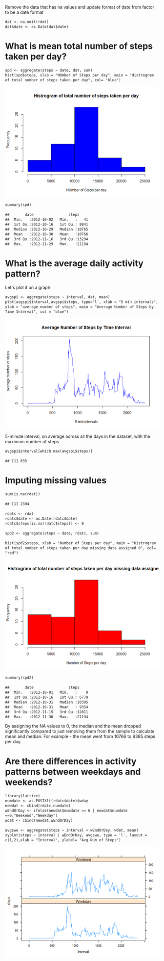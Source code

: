 Remove the data that has na values and update format of date from factor
to be a date format

    dat <- na.omit(rdat)
    dat$date <- as.Date(dat$date)

What is mean total number of steps taken per day?
=================================================

    spd <- aggregate(steps ~ date, dat, sum)
    hist(spd$steps, xlab = "NUmber of Steps per day", main = "Histrogram of total number of steps taken per day", col= "blue")

![](PA1_template_files/figure-markdown_strict/unnamed-chunk-2-1.png)

    summary(spd)

    ##       date                steps      
    ##  Min.   :2012-10-02   Min.   :   41  
    ##  1st Qu.:2012-10-16   1st Qu.: 8841  
    ##  Median :2012-10-29   Median :10765  
    ##  Mean   :2012-10-30   Mean   :10766  
    ##  3rd Qu.:2012-11-16   3rd Qu.:13294  
    ##  Max.   :2012-11-29   Max.   :21194

What is the average daily activity pattern?
===========================================

Let's plot it on a graph

    avgspi <- aggregate(steps ~ interval, dat, mean)
    plot(avgspi$interval,avgspi$steps, type='l', xlab = "5 min intervals", ylab = "average number of steps", main = "Average Number of Steps by Time Interval", col = "blue")

![](PA1_template_files/figure-markdown_strict/unnamed-chunk-3-1.png)

5-minute interval, on average across all the days in the dataset, with
the maximum number of steps

    avgspi$interval[which.max(avgspi$steps)]

    ## [1] 835

Imputing missing values
=======================

    sum(is.na(rdat))

    ## [1] 2304

    rdatc <- rdat
    rdatc$date <- as.Date(rdatc$date)
    rdatc$steps[is.na(rdatc$steps)] <- 0

    spd2 <- aggregate(steps ~ date, rdatc, sum)

    hist(spd2$steps, xlab = "Number of Steps per day", main = "Histrogram of total number of steps taken per day missing data assigned 0", col= "red")

![](PA1_template_files/figure-markdown_strict/unnamed-chunk-5-1.png)

    summary(spd2)

    ##       date                steps      
    ##  Min.   :2012-10-01   Min.   :    0  
    ##  1st Qu.:2012-10-16   1st Qu.: 6778  
    ##  Median :2012-10-31   Median :10395  
    ##  Mean   :2012-10-31   Mean   : 9354  
    ##  3rd Qu.:2012-11-15   3rd Qu.:12811  
    ##  Max.   :2012-11-30   Max.   :21194

By assigning the NA values to 0, the median and the mean dropped
significantly compared to just removing them from the sample to
calculate mean and median. For example - the mean went from 10766 to
9385 steps per day.

Are there differences in activity patterns between weekdays and weekends?
=========================================================================

    library(lattice)
    numdate <- as.POSIXlt(rdatc$date)$wday
    newdat <- cbind(rdatc,numdate)
    wEndOrDay <- ifelse(newdat$numdate == 6 | newdat$numdate ==0,"Weekend","Weekday")
    wdat <- cbind(newdat,wEndOrDay)

    avgswe <- aggregate(steps ~ interval + wEndOrDay, wdat, mean)
    xyplot(steps ~ interval | wEndOrDay, avgswe, type = 'l', layout = c(1,2),xlab = "Interval", ylabel= "Avg Num of Steps")

![](PA1_template_files/figure-markdown_strict/unnamed-chunk-6-1.png)
